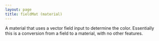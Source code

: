 ```yaml
---
layout: page
title: fieldMat (material)
---
```


A material that uses a vector field input to determine
the color. Essentially this is a conversion from a
field to a material, with no other features.
